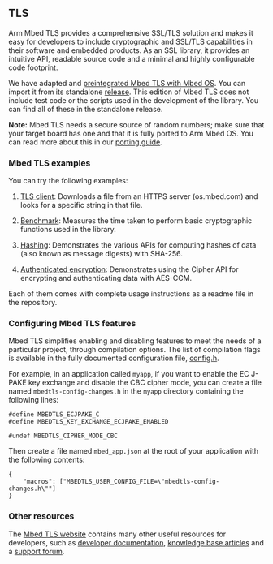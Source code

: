 ## TLS

Arm Mbed TLS provides a comprehensive SSL/TLS solution and makes it easy for developers to include cryptographic and SSL/TLS capabilities in their software and embedded products. As an SSL library, it provides an intuitive API, readable source code and a minimal and highly configurable code footprint.

We have adapted and [preintegrated Mbed TLS with Mbed OS](https://github.com/ARMmbed/mbed-os/tree/master/features/mbedtls). You can import it from its standalone [release](https://github.com/ARMmbed/mbedtls). This edition of Mbed TLS does not include test code or the scripts used in the development of the library. You can find all of these in the standalone release.

<span class="notes">**Note:** Mbed TLS needs a secure source of random numbers; make sure that your target board has one and that it is fully ported to Arm Mbed OS. You can read more about this in our [porting guide](/docs/development/reference/contributing.html).</span>

### Mbed TLS examples

You can try the following examples:

1. [TLS client](https://github.com/ARMmbed/mbed-os-example-tls/tree/master/tls-client): Downloads a file from an HTTPS server (os.mbed.com) and looks for a specific string in that file.

1. [Benchmark](https://github.com/ARMmbed/mbed-os-example-tls/tree/master/benchmark): Measures the time taken to perform basic cryptographic functions used in the library.

1. [Hashing](https://github.com/ARMmbed/mbed-os-example-tls/tree/master/hashing): Demonstrates the various APIs for computing hashes of data (also known as message digests) with SHA-256.

1. [Authenticated encryption](https://github.com/ARMmbed/mbed-os-example-tls/tree/master/authcrypt): Demonstrates using the Cipher API for encrypting and authenticating data with AES-CCM.

Each of them comes with complete usage instructions as a readme file in the repository.

### Configuring Mbed TLS features

Mbed TLS simplifies enabling and disabling features to meet the needs of a particular project, through compilation options. The list of compilation flags is available in the fully documented configuration file, [config.h](https://github.com/ARMmbed/mbedtls/blob/development/include/mbedtls/config.h).

For example, in an application called `myapp`, if you want to enable the EC J-PAKE key exchange and disable the CBC cipher mode, you can create a file named  `mbedtls-config-changes.h` in the `myapp` directory containing the following lines:

```
#define MBEDTLS_ECJPAKE_C
#define MBEDTLS_KEY_EXCHANGE_ECJPAKE_ENABLED

#undef MBEDTLS_CIPHER_MODE_CBC
```

Then create a file named `mbed_app.json` at the root of your application with the following contents:

```
{
    "macros": ["MBEDTLS_USER_CONFIG_FILE=\"mbedtls-config-changes.h\""]
}
```

### Other resources

The [Mbed TLS website](https://tls.mbed.org) contains many other useful resources for developers, such as [developer documentation](https://tls.mbed.org/dev-corner), [knowledge base articles](https://tls.mbed.org/kb) and a [support forum](https://forums.mbed.com/c/mbed-tls).
